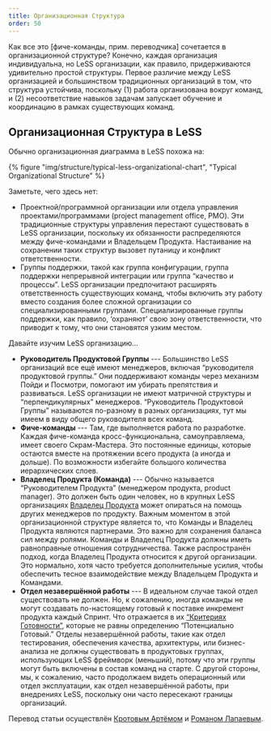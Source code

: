 ```yaml
---
title: Организационная Структура
order: 50
---
```


Как все это [фиче-команды, прим. переводчика] сочетается в организационной структуре? Конечно, каждая организация индивидуальна, но LeSS организации, как правило, придерживаются удивительно простой структуры. Первое различие между LeSS организацией и большинством традиционных организаций в том, что структура устойчива, поскольку (1) работа организована вокруг команд, и (2) несоответствие навыков задачам запускает обучение и координацию в рамках существующих команд.

## Организационная Структура в LeSS

Обычно организационная диаграмма в LeSS похожа на:

<div>
  {% figure "img/structure/typical-less-organizational-chart", "Typical Organizational Structure" %}
</div>

Заметьте, чего здесь нет:

* Проектной/программной организации или отдела управления проектами/программами (project management  office, PMO).
  Эти традиционные структуры управления перестают существовать в LeSS организации, поскольку их обязанности распределяются между фиче-командами и Владельцем Продукта. Настаивание на сохранении таких структур вызовет путаницу и конфликт ответственности.
* Группы поддержки, такой как группа конфигурации, группа поддержки непрерывной интеграции или группа “качество и процессы”.
  LeSS организации предпочитают расширять ответственность существующих команд, чтобы включить эту работу вместо создания более сложной организации со специализированными группами. Специализированные группы поддержки, как правило, ‘охраняют’ свою зону ответственности, что приводит к тому, что они становятся узким местом.

Давайте изучим LeSS организацию…

* **Руководитель Продуктовой Группы** --- Большинство LeSS организаций все ещё имеют менеджеров, включая “руководителя продуктовой группы.” Они поддерживают команды через механизм Пойди и Посмотри, помогают им убирать препятствия и развиваться. LeSS организации не имеют матричной структуры и “перпендикулярных” менеджеров.
  “Руководитель Продуктовой Группы” называются по-разному в разных организациях, тут мы имеем в виду общего руководителя всех команд.
* **Фиче-команды** --- Там, где выполняется работа по разработке. Каждая фиче-команда кросс-функциональна, самоуправляема, имеет своего Скрам-Мастера. Это постоянные единицы, которые остаются вместе на протяжении всего продукта (а иногда и дольше). По возможности избегайте большого количества иерархических слоев.
* **Владелец Продукта (Команда)** --- Обычно называется “Руководителем Продукта” (менеджером продукта, product manager). Это должен быть один человек, но в крупных LeSS организациях [Владелец Продукта](../framework/product-owner.html) может опираться на помощь других менеджеров по продукту.
Важным моментом в этой организационной структуре является то, что Команды и Владелец Продукта являются партнерами. Это важно для сохранения баланса сил между ролями. Команды и Владелец Продукта должны иметь равноправные отношения сотрудничества.
  Также распространён подход, когда Владелец Продукта относится к другой организации. Это нормально, хотя часто требуется дополнительные усилия, чтобы обеспечить тесное взаимодействие между Владельцем Продукта и Командами.
* **Отдел незавершённой работы** --- В идеальном случае такой отдел существовать не должен.
Но, к сожалению, иногда команды не могут создавать по-настоящему готовый к поставке инкремент продукта каждый Спринт. Что отражается в их [“Критериях Готовности”](https://less.works/less/framework/definition-of-done.html), которые не равны определению “Потенциально Готовый.” Отделы незавершённой работы, такие как отдел тестирования, обеспечения качества, архитектуры, или бизнес-анализа не должны существовать в продуктовых группах, использующих LeSS фреймворк (меньший), потому что эти группы могут быть включены в состав команд на старте. С другой стороны, мы, к сожалению, часто продолжаем видеть операционный или отдел эксплуатации, как отдел незавершённой работы, при внедрениях LeSS, поскольку они часто пересекают границы организаций.

Перевод статьи осуществлён [Кротовым Артёмом](https://www.facebook.com/artem.v.krotov) и [Романом Лапаевым](https://www.linkedin.com/in/romanlapaev).